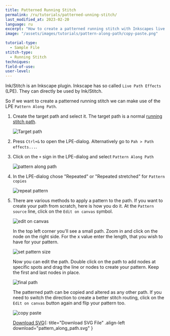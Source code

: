 ```yaml
---
title: Patterned Running Stitch
permalink: /ru/tutorials/patterned-unning-stitch/
last_modified_at: 2023-02-20
language: ru
excerpt: "How to create a patterned running stitch with Inkscapes live path effects"
image: "/assets/images/tutorials/pattern-along-path/copy-paste.png"

tutorial-type:
  - Sample File
stitch-type: 
  - Running Stitch
techniques:
field-of-use:
user-level: 
---
```

Ink/Stitch is an Inkscape plugin. Inkscape has so called `Live Path Effects` (LPE). They can directly be used by Ink/Stitch.

So if we want to create a patterned running stitch we can make use of the LPE `Pattern Along Path`.

1. Create the target path and select it. The target path is a normal [running stitch path](/docs/stitches/running-stitch/).

   ![Target path](/assets/images/tutorials/pattern-along-path/target-path.png)
2. Press `Ctrl+&` to open the LPE-dialog. Alternatively go to `Pah > Path effects...`.
3. Click on the `+` sign in the LPE-dialog and select `Pattern Along Path`

   ![pattern along path](/assets/images/tutorials/pattern-along-path/pattern-along-path.png)
4. In the LPE-dialog chose "Repeated" or "Repeated stretched" for `Pattern copies`

   ![repeat pattern](/assets/images/tutorials/pattern-along-path/repeat.png)
5. There are various methods to apply a pattern to the path. If you want to create your path from scratch, here is how you do it. At the `Pattern source` line, click on the `Edit on canvas` symbol.

    ![edit on canvas](/assets/images/tutorials/pattern-along-path/edit.png)

    In the top left corner you'll see a small path. Zoom in and click on the node on the right side. For the x value enter the length, that you wish to have for your pattern.

    ![set pattern size](/assets/images/tutorials/pattern-along-path/set-size.png)
    
    Now you can edit the path. Double click on the path to add nodes at specific spots and drag the line or nodes to create your pattern. Keep the first and last nodes in place.

    ![final path](/assets/images/tutorials/pattern-along-path/final-path.png)
    
    The patterned path can be copied and altered as any other path. If you need to switch the direction to create a better stitch routing, click on the `Edit on canvas` button again and flip your pattern too.

    ![copy paste](/assets/images/tutorials/pattern-along-path/copy-paste.png)

    [Download SVG](/assets/images/tutorials/pattern-along-path/pattern_along_path.svg){: title="Download SVG File" .align-left download="pattern_along_path.svg" }
